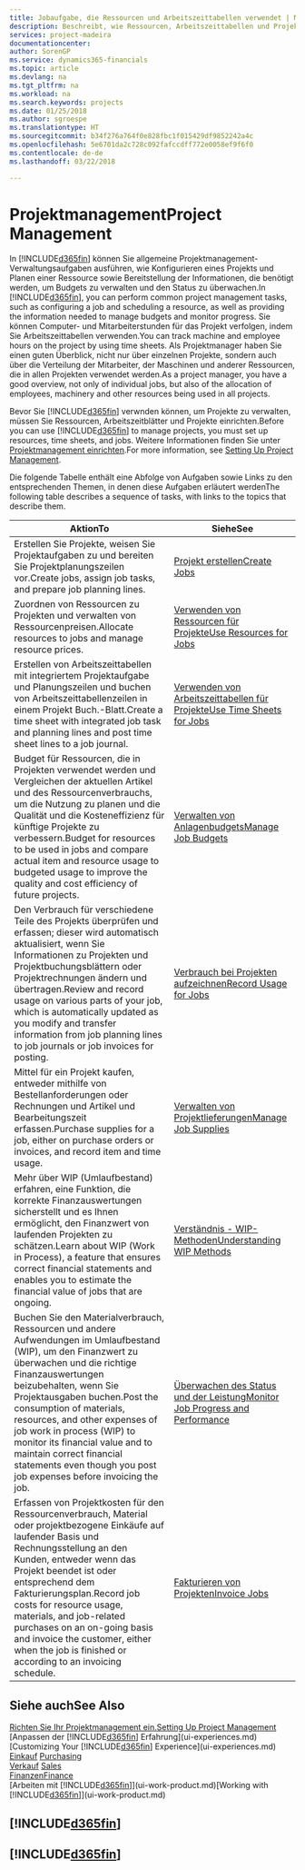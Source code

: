 ```yaml
---
title: Jobaufgabe, die Ressourcen und Arbeitszeittabellen verwendet | Microsoft Docs
description: Beschreibt, wie Ressourcen, Arbeitszeittabellen und Projekte genutzt werden, um Projekte zu verwalten.
services: project-madeira
documentationcenter: 
author: SorenGP
ms.service: dynamics365-financials
ms.topic: article
ms.devlang: na
ms.tgt_pltfrm: na
ms.workload: na
ms.search.keywords: projects
ms.date: 01/25/2018
ms.author: sgroespe
ms.translationtype: HT
ms.sourcegitcommit: b34f276a764f0e828fbc1f015429df9852242a4c
ms.openlocfilehash: 5e6701da2c728c092fafccdff772e0058ef9f6f0
ms.contentlocale: de-de
ms.lasthandoff: 03/22/2018

---
```

# <a name="project-management"></a><span data-ttu-id="b59e6-103">Projektmanagement</span><span class="sxs-lookup"><span data-stu-id="b59e6-103">Project Management</span></span>
<span data-ttu-id="b59e6-104">In [!INCLUDE[d365fin](includes/d365fin_md.md)] können Sie allgemeine Projektmanagement-Verwaltungsaufgaben ausführen, wie Konfigurieren eines Projekts und Planen einer Ressource sowie Bereitstellung der Informationen, die benötigt werden, um Budgets zu verwalten und den Status zu überwachen.</span><span class="sxs-lookup"><span data-stu-id="b59e6-104">In [!INCLUDE[d365fin](includes/d365fin_md.md)], you can perform common project management tasks, such as configuring a job and scheduling a resource, as well as providing the information needed to manage budgets and monitor progress.</span></span> <span data-ttu-id="b59e6-105">Sie können Computer- und Mitarbeiterstunden für das Projekt verfolgen, indem Sie Arbeitszeittabellen verwenden.</span><span class="sxs-lookup"><span data-stu-id="b59e6-105">You can track machine and employee hours on the project by using time sheets.</span></span> <span data-ttu-id="b59e6-106">Als Projektmanager haben Sie einen guten Überblick, nicht nur über einzelnen Projekte, sondern auch über die Verteilung der Mitarbeiter, der Maschinen und anderer Ressourcen, die in allen Projekten verwendet werden.</span><span class="sxs-lookup"><span data-stu-id="b59e6-106">As a project manager, you have a good overview, not only of individual jobs, but also of the allocation of employees, machinery and other resources being used in all projects.</span></span>

<span data-ttu-id="b59e6-107">Bevor Sie [!INCLUDE[d365fin](includes/d365fin_md.md)] verwnden können, um Projekte zu verwalten, müssen Sie Ressourcen, Arbeitszeitblätter und Projekte einrichten.</span><span class="sxs-lookup"><span data-stu-id="b59e6-107">Before you can use [!INCLUDE[d365fin](includes/d365fin_md.md)] to manage projects, you must set up resources, time sheets, and jobs.</span></span> <span data-ttu-id="b59e6-108">Weitere Informationen finden Sie unter [Projektmanagement einrichten](projects-setup-projects.md).</span><span class="sxs-lookup"><span data-stu-id="b59e6-108">For more information, see [Setting Up Project Management](projects-setup-projects.md).</span></span>  

<span data-ttu-id="b59e6-109">Die folgende Tabelle enthält eine Abfolge von Aufgaben sowie Links zu den entsprechenden Themen, in denen diese Aufgaben erläutert werden</span><span class="sxs-lookup"><span data-stu-id="b59e6-109">The following table describes a sequence of tasks, with links to the topics that describe them.</span></span>

| <span data-ttu-id="b59e6-110">Aktion</span><span class="sxs-lookup"><span data-stu-id="b59e6-110">To</span></span> | <span data-ttu-id="b59e6-111">Siehe</span><span class="sxs-lookup"><span data-stu-id="b59e6-111">See</span></span> |
| --- | --- |
| <span data-ttu-id="b59e6-112">Erstellen Sie Projekte, weisen Sie Projektaufgaben zu und bereiten Sie Projektplanungszeilen vor.</span><span class="sxs-lookup"><span data-stu-id="b59e6-112">Create jobs, assign job tasks, and prepare job planning lines.</span></span> |[<span data-ttu-id="b59e6-113">Projekt erstellen</span><span class="sxs-lookup"><span data-stu-id="b59e6-113">Create Jobs</span></span>](projects-how-create-jobs.md) |
| <span data-ttu-id="b59e6-114">Zuordnen von Ressourcen zu Projekten und verwalten von Ressourcenpreisen.</span><span class="sxs-lookup"><span data-stu-id="b59e6-114">Allocate resources to jobs and manage resource prices.</span></span> |[<span data-ttu-id="b59e6-115">Verwenden von Ressourcen für Projekte</span><span class="sxs-lookup"><span data-stu-id="b59e6-115">Use Resources for Jobs</span></span>](projects-how-use-resources.md) |
| <span data-ttu-id="b59e6-116">Erstellen von Arbeitszeittabellen mit integriertem Projektaufgabe und Planungszeilen und buchen von Arbeitszeittabellenzeilen in einem Projekt Buch.-Blatt.</span><span class="sxs-lookup"><span data-stu-id="b59e6-116">Create a time sheet with integrated job task and planning lines and post time sheet lines to a job journal.</span></span> |[<span data-ttu-id="b59e6-117">Verwenden von Arbeitszeittabellen für Projekte</span><span class="sxs-lookup"><span data-stu-id="b59e6-117">Use Time Sheets for Jobs</span></span>](projects-how-use-time-sheets.md) |
| <span data-ttu-id="b59e6-118">Budget für Ressourcen, die in Projekten verwendet werden und Vergleichen der aktuellen Artikel und des Ressourcenverbrauchs, um die Nutzung zu planen und die Qualität und die Kosteneffizienz für künftige Projekte zu verbessern.</span><span class="sxs-lookup"><span data-stu-id="b59e6-118">Budget for resources to be used in jobs and compare actual item and resource usage to budgeted usage to improve the quality and cost efficiency of future projects.</span></span> |[<span data-ttu-id="b59e6-119">Verwalten von Anlagenbudgets</span><span class="sxs-lookup"><span data-stu-id="b59e6-119">Manage Job Budgets</span></span>](projects-how-manage-budgets.md) |
| <span data-ttu-id="b59e6-120">Den Verbrauch für verschiedene Teile des Projekts überprüfen und erfassen; dieser wird automatisch aktualisiert, wenn Sie Informationen zu Projekten und Projektbuchungsblättern oder Projektrechnungen ändern und übertragen.</span><span class="sxs-lookup"><span data-stu-id="b59e6-120">Review and record usage on various parts of your job, which is automatically updated as you modify and transfer information from job planning lines to job journals or job invoices for posting.</span></span> |[<span data-ttu-id="b59e6-121">Verbrauch bei Projekten aufzeichnen</span><span class="sxs-lookup"><span data-stu-id="b59e6-121">Record Usage for Jobs</span></span>](projects-how-record-job-usage.md) |
| <span data-ttu-id="b59e6-122">Mittel für ein Projekt kaufen, entweder mithilfe von Bestellanforderungen oder Rechnungen und Artikel und Bearbeitungszeit erfassen.</span><span class="sxs-lookup"><span data-stu-id="b59e6-122">Purchase supplies for a job, either on purchase orders or invoices, and record item and time usage.</span></span> |[<span data-ttu-id="b59e6-123">Verwalten von Projektlieferungen</span><span class="sxs-lookup"><span data-stu-id="b59e6-123">Manage Job Supplies</span></span>](projects-how-manage-project-supplies.md) |
| <span data-ttu-id="b59e6-124">Mehr über WIP (Umlaufbestand) erfahren, eine Funktion, die korrekte Finanzauswertungen sicherstellt und es Ihnen ermöglicht, den Finanzwert von laufenden Projekten zu schätzen.</span><span class="sxs-lookup"><span data-stu-id="b59e6-124">Learn about WIP (Work in Process), a feature that ensures correct financial statements and enables you to estimate the financial value of jobs that are ongoing.</span></span> |[<span data-ttu-id="b59e6-125">Verständnis - WIP-Methoden</span><span class="sxs-lookup"><span data-stu-id="b59e6-125">Understanding WIP Methods</span></span>](projects-understanding-wip.md) |
| <span data-ttu-id="b59e6-126">Buchen Sie den Materialverbrauch, Ressourcen und andere Aufwendungen im Umlaufbestand (WIP), um den Finanzwert zu überwachen und die richtige Finanzauswertungen beizubehalten, wenn Sie Projektausgaben buchen.</span><span class="sxs-lookup"><span data-stu-id="b59e6-126">Post the consumption of materials, resources, and other expenses of job work in process (WIP) to monitor its financial value and to maintain correct financial statements even though you post job expenses before invoicing the job.</span></span> |[<span data-ttu-id="b59e6-127">Überwachen des Status und der Leistung</span><span class="sxs-lookup"><span data-stu-id="b59e6-127">Monitor Job Progress and Performance</span></span>](projects-how-monitor-progress-performance.md) |
| <span data-ttu-id="b59e6-128">Erfassen von Projektkosten für den Ressourcenverbrauch, Material oder projektbezogene Einkäufe auf laufender Basis und Rechnungsstellung an den Kunden, entweder wenn das Projekt beendet ist oder entsprechend dem Fakturierungsplan.</span><span class="sxs-lookup"><span data-stu-id="b59e6-128">Record job costs for resource usage, materials, and job-related purchases on an on-going basis and invoice the customer, either when the job is finished or according to an invoicing schedule.</span></span> |[<span data-ttu-id="b59e6-129">Fakturieren von Projekten</span><span class="sxs-lookup"><span data-stu-id="b59e6-129">Invoice Jobs</span></span>](projects-how-invoice-jobs.md) |

## <a name="see-also"></a><span data-ttu-id="b59e6-130">Siehe auch</span><span class="sxs-lookup"><span data-stu-id="b59e6-130">See Also</span></span>
[<span data-ttu-id="b59e6-131">Richten Sie Ihr Projektmanagement ein.</span><span class="sxs-lookup"><span data-stu-id="b59e6-131">Setting Up Project Management</span></span>](projects-setup-projects.md)  
<span data-ttu-id="b59e6-132">[Anpassen der [!INCLUDE[d365fin](includes/d365fin_md.md)] Erfahrung](ui-experiences.md)    </span><span class="sxs-lookup"><span data-stu-id="b59e6-132">[Customizing Your [!INCLUDE[d365fin](includes/d365fin_md.md)] Experience](ui-experiences.md)    </span></span>  
<span data-ttu-id="b59e6-133">[Einkauf](purchasing-manage-purchasing.md)       </span><span class="sxs-lookup"><span data-stu-id="b59e6-133">[Purchasing](purchasing-manage-purchasing.md)       </span></span>  
<span data-ttu-id="b59e6-134">[Verkauf](sales-manage-sales.md)  </span><span class="sxs-lookup"><span data-stu-id="b59e6-134">[Sales](sales-manage-sales.md)  </span></span>  
[<span data-ttu-id="b59e6-135">Finanzen</span><span class="sxs-lookup"><span data-stu-id="b59e6-135">Finance</span></span>](finance.md)  
<span data-ttu-id="b59e6-136">[Arbeiten mit [!INCLUDE[d365fin](includes/d365fin_md.md)]](ui-work-product.md)</span><span class="sxs-lookup"><span data-stu-id="b59e6-136">[Working with [!INCLUDE[d365fin](includes/d365fin_md.md)]](ui-work-product.md)</span></span>  

## [!INCLUDE[d365fin](includes/free_trial_md.md)]  
## [!INCLUDE[d365fin](includes/training_link_md.md)]

